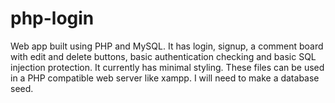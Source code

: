 # php-login
Web app built using PHP and MySQL.  It has login, signup, a comment board with edit and delete buttons, basic authentication checking and basic SQL injection protection.  It currently has minimal styling.  These files can be used in a PHP compatible web server like xampp.  I will need to make a database seed.

